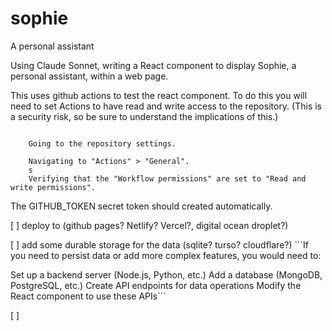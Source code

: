 # sophie
A personal assistant

Using Claude Sonnet, writing a React component to display Sophie, a personal assistant, within a web page.

This uses github actions to test the react component. To do this you will need to set Actions to have read and write access to the repository. (This is a security risk, so be sure to understand the implications of this.)

```

    Going to the repository settings.

    Navigating to "Actions" > "General".
    s
    Verifying that the "Workflow permissions" are set to "Read and write permissions".
```

The GITHUB_TOKEN secret token should created automatically. 

[ ] deploy to (github pages? Netlify? Vercel?, digital ocean droplet?)

[ ] add some durable storage for the data (sqlite? turso? cloudflare?) ```If you need to persist data or add more complex features, you would need to:

Set up a backend server (Node.js, Python, etc.)
Add a database (MongoDB, PostgreSQL, etc.)
Create API endpoints for data operations
Modify the React component to use these APIs```

[ ] 